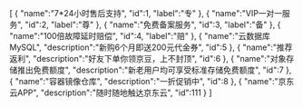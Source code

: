 [
	{
		"name":"7*24小时售后支持",
		"id":1,
		"label":"专"
	},
	{
		"name":"VIP一对一服务",
		"id":2,
		"label":"尊"
	},
	{
		"name":"免费备案服务",
		"id":3,
		"label":"备"
	},
	{
		"name":"100倍故障延时赔偿",
		"id":4,
		"label":"赔"
	},
	{
		"name":"云数据库MySQL",
		"description":"新购6个月即送200元代金券",
		"id":5
	},
	{
		"name":"推荐返利",
		"description":"好友下单你领京豆，上不封顶",
		"id":6
	},
	{
		"name":"对象存储推出免费额度",
		"description":"新老用户均可享受标准存储免费额度",
		"id":7
	},
	{
		"name":"容器镜像仓库",
		"description":"一折促销中",
		"id":8
	},
	{
		"name":"京东云APP",
		"description":"随时随地触达京东云",
		"id":111
	}
]
